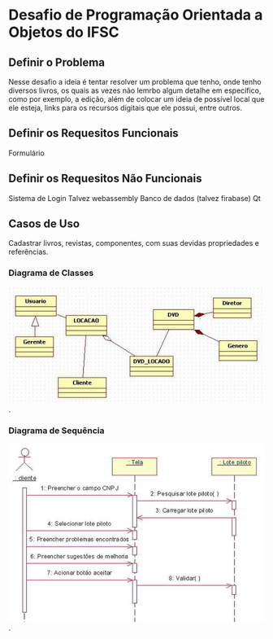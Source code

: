 # Desafio de Programação Orientada a Objetos do IFSC

## Definir o Problema
Nesse desafio a ideia é tentar resolver um problema que tenho, onde tenho diversos livros, os quais as vezes não lemrbo algum detalhe em específico, como por exemplo, a edição, além de colocar um ideia de possível local que ele esteja, links para os recursos digitais que ele possui, entre outros.

## Definir os Requesitos Funcionais
Formulário


## Definir os Requesitos Não Funcionais
Sistema de Login
Talvez webassembly
Banco de dados (talvez firabase)
Qt

## Casos de Uso
Cadastrar livros, revistas, componentes, com suas devidas propriedades e referências.

### Diagrama de Classes
![Diagrama de Classes](/img/diagrama-classes.jpg "Diagrama de Classes").

### Diagrama de Sequência
![Diagrama de Sequência](/img/diagrama-sequencia.jpg "Diagrama de Sequência").